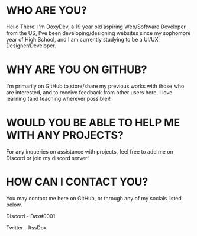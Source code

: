 # WHO ARE YOU? 

Hello There! I'm DoxyDev, a 19 year old aspiring Web/Software Developer from the US, I've been developing/designing websites since my 
sophomore year of High School, and I am currently studying to be a UI/UX Designer/Developer. 

# WHY ARE YOU ON GITHUB?

I'm primarily on GitHub to store/share my previous works with those who are interested, and to receive feedback from other users here, 
I love learning (and teaching wherever possible)!

# WOULD YOU BE ABLE TO HELP ME WITH ANY PROJECTS?

For any inqueries on assistance with projects, feel free to add me on Discord or join my discord server!

# HOW CAN I CONTACT YOU?

You may contact me here on GitHub, or through any of my socials listed below. 

Discord - Døx#0001

Twitter - ItssDox
